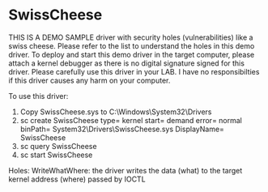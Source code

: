 # SwissCheese
THIS IS A DEMO SAMPLE driver with security holes (vulnerabilities) like a swiss cheese. Please refer to the list to understand the holes in this demo driver. To deploy and start this demo driver in the target computer, please attach a kernel debugger as there is no digital signature signed for this driver. Please carefully use this driver in your LAB. I have no responsibilties if this driver causes any harm on your computer.

To use this driver:
1. Copy SwissCheese.sys to C:\Windows\System32\Drivers
2. sc create SwissCheese type= kernel start= demand error= normal binPath= System32\Drivers\SwissCheese.sys DisplayName= SwissCheese
3. sc query SwissCheese
3. sc start SwissCheese

Holes:
  WriteWhatWhere: the driver writes the data (what) to the target kernel address (where) passed by IOCTL

